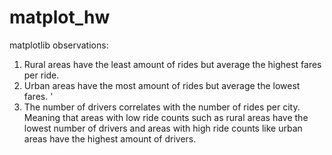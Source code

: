 # matplot_hw

matplotlib observations: 

1. Rural areas have the least amount of rides but average the highest fares per ride. 
2. Urban areas have the most amount of rides but average the lowest fares. '
3. The number of drivers correlates with the number of rides per city. Meaning that areas with low ride counts such as rural areas
have the lowest number of drivers and areas with high ride counts like urban areas have the highest amount of drivers. 
